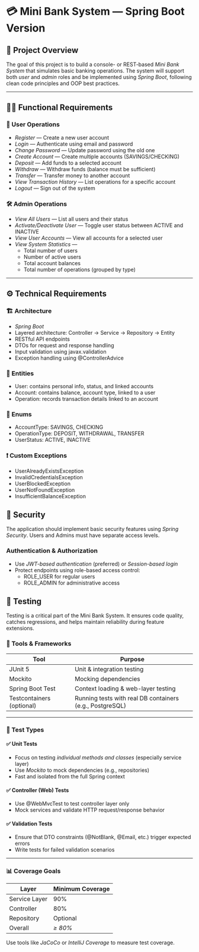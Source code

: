 # 💳 Mini Bank System — Spring Boot Version

## 📌 Project Overview
The goal of this project is to build a console- or REST-based *Mini Bank System* that simulates basic banking operations. The system will support both *user* and *admin* roles and be implemented using *Spring Boot*, following clean code principles and OOP best practices.

---

## 🧑‍💼 Functional Requirements

### 👤 User Operations
- *Register* — Create a new user account
- *Login* — Authenticate using email and password
- *Change Password* — Update password using the old one
- *Create Account* — Create multiple accounts (SAVINGS/CHECKING)
- *Deposit* — Add funds to a selected account
- *Withdraw* — Withdraw funds (balance must be sufficient)
- *Transfer* — Transfer money to another account
- *View Transaction History* — List operations for a specific account
- *Logout* — Sign out of the system

### 🛠️ Admin Operations
- *View All Users* — List all users and their status
- *Activate/Deactivate User* — Toggle user status between ACTIVE and INACTIVE
- *View User Accounts* — View all accounts for a selected user
- *View System Statistics* — 
  - Total number of users
  - Number of active users
  - Total account balances
  - Total number of operations (grouped by type)

---

## ⚙️ Technical Requirements

### 🏗️ Architecture
- *Spring Boot*
- Layered architecture: Controller → Service → Repository → Entity
- RESTful API endpoints
- DTOs for request and response handling
- Input validation using javax.validation
- Exception handling using @ControllerAdvice

### 🧱 Entities
- User: contains personal info, status, and linked accounts
- Account: contains balance, account type, linked to a user
- Operation: records transaction details linked to an account

### 🔐 Enums
- AccountType: SAVINGS, CHECKING
- OperationType: DEPOSIT, WITHDRAWAL, TRANSFER
- UserStatus: ACTIVE, INACTIVE

### ❗ Custom Exceptions
- UserAlreadyExistsException
- InvalidCredentialsException
- UserBlockedException
- UserNotFoundException
- InsufficientBalanceException


## 🔐 Security

The application should implement basic security features using *Spring Security*. Users and Admins must have separate access levels.

### Authentication & Authorization
- Use *JWT-based authentication* (preferred) or *Session-based login*
- Protect endpoints using role-based access control:
  - ROLE_USER for regular users
  - ROLE_ADMIN for administrative access

## 🧪 Testing

Testing is a critical part of the Mini Bank System. It ensures code quality, catches regressions, and helps maintain reliability during feature extensions.

### 🧰 Tools & Frameworks

| Tool         | Purpose                       |
|--------------|-------------------------------|
| JUnit 5      | Unit & integration testing     |
| Mockito      | Mocking dependencies           |
| Spring Boot Test | Context loading & web-layer testing |
| Testcontainers (optional) | Running tests with real DB containers (e.g., PostgreSQL) |

---

### 🧪 Test Types

#### ✅ Unit Tests
- Focus on testing *individual methods and classes* (especially service layer)
- Use *Mockito* to mock dependencies (e.g., repositories)
- Fast and isolated from the full Spring context


#### ✅ Controller (Web) Tests
- Use @WebMvcTest to test controller layer only
- Mock services and validate HTTP request/response behavior

#### ✅ Validation Tests
- Ensure that DTO constraints (@NotBlank, @Email, etc.) trigger expected errors
- Write tests for failed validation scenarios

---

### 📊 Coverage Goals

| Layer         | Minimum Coverage |
|---------------|------------------|
| Service Layer | 90%              |
| Controller    | 80%              |
| Repository    | Optional         |
| Overall       | *≥ 80%*        |

Use tools like *JaCoCo* or *IntelliJ Coverage* to measure test coverage.
